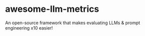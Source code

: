 # awesome-llm-metrics
An open-source framework that makes evaluating LLMs &amp; prompt engineering x10 easier!
